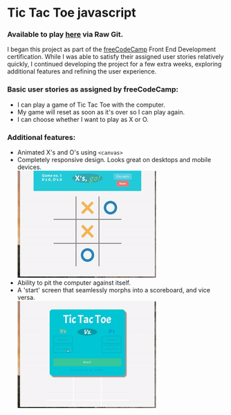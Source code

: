 # Tic Tac Toe javascript


### Available to play [here](https://rawgit.com/VitaC123/Tic-Tac-Toe-javascript/master/index.html) via Raw Git.

I began this project as part of the [freeCodeCamp](https://github.com/freeCodeCamp/freeCodeCamp) Front End Development certification. While I was able to satisfy their assigned user stories relatively quickly, I continued developing the project for a few extra weeks, exploring additional features and refining the user experience.

### Basic user stories as assigned by freeCodeCamp:
* I can play a game of Tic Tac Toe with the computer.
* My game will reset as soon as it's over so I can play again.
* I can choose whether I want to play as X or O.

### Additional features:
* Animated X's and O's using ````<canvas>````
* Completely responsive design. Looks great on desktops and mobile devices.  
![responsive demo](./demo-assets/responsive-demo.gif "Responsive demo")
* Ability to pit the computer against itself.
* A 'start' screen that seamlessly morphs into a scoreboard, and vice versa.  
!['Start' screen animation demo](./demo-assets/scoreboard-demo.gif "'Start' screen animation demo")
